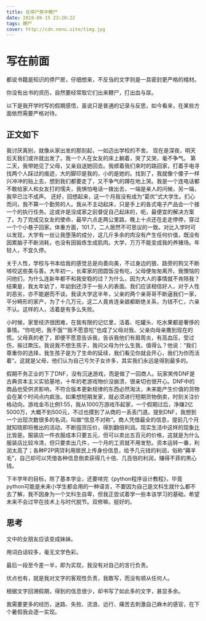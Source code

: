 ```yaml
---
title: 在停尸房中鞭尸
date: 2018-06-15 23:20:22
tags: 鞭尸
cover: http://cdn.nenu.site/timg.jpg
---
```


# 写在前面

都说书籍是知识的停尸房，仔细想来，不反刍的文字则是一具密封更严格的棺材。

你没有出书的资历，自然要经常取它们出来鞭尸，打出血与尿。

以下是我开学时写的假期感悟，虽说只是普通的记录与反思，如今看来，在某些方面依然需要严格对待。

## 正文如下

我讨厌离别，就像从家出发的那刻起，一如迈出学校的不舍。
现在是深夜，明天后天我们或许就出发了。我一个人在女友的床上躺着，哭了又哭，毫不争气。
第二天，我带她见了父母，又亲自送她回去。我顺着我们来时的路回家，打着手电寻找两个人踩过的痕迹，大的脚印是我的，小的是她的。找到了，我就像个傻子一样兴冲冲的贴上去，想到我们都要走了，又不争气的蹲在地上哭。我是一个连电话都不敢给家人和女友打的懦夫，我惧怕电话一拨出去，一端是亲人的问候，另一端，我早已泣不成声。
还好，回想起来，这一个月我没有成为“葛优”式大学生。扪心而问，我不算一个勤劳的人。我从不主动起床，只是手上的各式电子产品会一个接一个的执行任务。这或许是没成家之前督促自己起床的，呃，最便宜的解决方案了。为了完成见女友的使命，最早六点走两公里路，晚上十点还在走走停停，穿过一个个小巷子回家。体重方面，101.7，二人居然不可思议的一致。对比入学时可以发现，大学有一丝让我堕落的成分，这几斤多余的肉没有产生任何价值，既没有因累脑子不断消耗，也没有因锻炼生成肌肉。大学，万万不能变成我的养猪场。年轻人，不宜久停。

关于人性，学校与书本给我的感觉总是向善向美，不过身边的狼、路旁的狗又不断啃咬这些美与善。大年初一，长辈家的团圆饭没有吃，父母便匆匆离开。我懊恼的问他们，为什么连新年都不和我安稳的过？为什么，因为大人的事情就不肯陪我？结果是，我太年幼了，年幼到还浮于一些人的表面。我们应该相信好人，对于人性的恶劣，亦不能避而不谈。我读大学这半年，父亲的两个亲哥哥不断逼我们一家，平分畸形的家产，为了十几万元，这二人竟肯连亲娘都断绝关系，为钱不仁，六亲不认。这样的人，活着是有多么失败。

小时候，家里经济很困难，在我有限的记忆里，活着、吃罐头、吃水果都是奢侈的事情。“你吃吧，我不饿”“我不愿意吃”也成了父母对我、父亲向母亲撒到现在的慌。父母真的老了，即便不愿意告诉我，告诉我他们有肩周炎，有高血压，受过伤，挨过欺压。我说我不想生孩子，我问父母为什么生我，值得么？他说：“我们尊重你的选择，我生孩子是为了生命的延续，我们看见你就会开心，我们为你而活着”。这就是父母，他们认为自己亏欠子女许多，其实我们永远是得到最多的。

假期不务正业的下了DNF，没有沉迷游戏，而是做了一回商人。玩家笑传DNF是古典资本主义实验基地，十年的老游戏物价没崩溃，很亲切也很开心。DNF中的商品也受供求影响，不符合版本更新规律的东西必然淘汰，未来能产生价值的货物会在某个时间点内疯涨。如果想短期发家，就必须进行短期货物倒卖，时刻关注价格动向。游戏金币比例1:55，我从1000万游戏币起家，一个假期过后，净赚2亿5000万，大概不到500元，不过也摸到了从商的一丢丢门道。提到DNF，我想到一个出现次数很多的名词，叫做“信息不对称”。商人凭借最全的信息，提前几个月就知晓即将推出的活动，不断囤货压价，得到翻倍利润。现实生活中这样的现象比比皆是。服装店一件衣服成本只要五元，但可以卖出五百元的价格，这就是为什么服装店比较冷清，但只要卖出几件，一个月的工资就不用发愁。资本运转一番，利润太高了；各种P2P网贷利用居民上传身份信息，给予几元钱的利润，俗称“薅羊毛”，自己却可以凭借各种信息倒卖获得几十倍、几百倍的利润，赚得不菲的黑心钱。

下半学年的目标，除了基本学业，还要啃完《python程序设计教程》，毕竟python可能是未来小学生都会用的一种语言，不要因为自己是文科生就什么都不去了解，我不因身为一个文科生自卑，但我正尝试着学一些本该学习的基础，希望未来不会过早在技术上与时代脱节。双修嘛，挺好的。

## 思考

文中的女朋友应该变成妹妹。

用词白话较多，毫无文学色彩。

最后一段至今差一半，即为实现，我没有对自己的言行负责。

优点也有，就是我对文字的客观性负责，我敢写，而没有顺从任何人。

根据文字回溯假期，得到的信息很少，却书写了如此多的文字，甚显多余。

我需要更多的经历，迷路、失败、流浪、远行、痛苦去刺激自己麻木的感官，在下个暑假我会逐一实现。